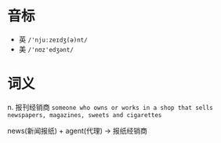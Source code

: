 # 音标

- 英 `/'njuːzeɪdʒ(ə)nt/`
- 美 `/'nʊz'edʒənt/`

# 词义

n. 报刊经销商
`someone who owns or works in a shop that sells newspapers, magazines, sweets and cigarettes`



news(新闻报纸) + agent(代理) → 报纸经销商

